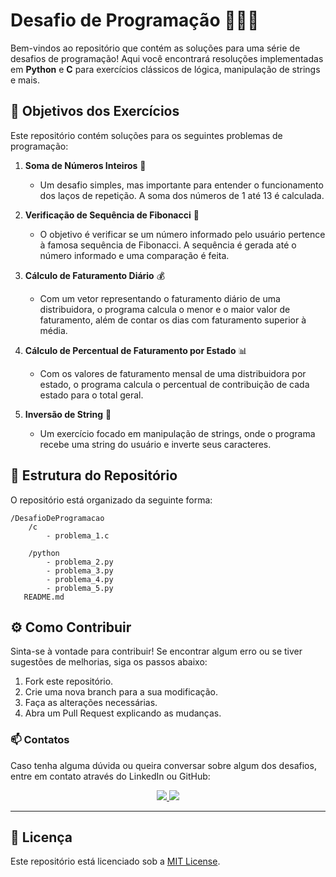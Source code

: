 # Desafio de Programação 🧑‍💻💡

Bem-vindos ao repositório que contém as soluções para uma série de desafios de programação! Aqui você encontrará resoluções implementadas em **Python** e **C** para exercícios clássicos de lógica, manipulação de strings e mais.

## 🎯 Objetivos dos Exercícios

Este repositório contém soluções para os seguintes problemas de programação:

1. **Soma de Números Inteiros** 🧮
   - Um desafio simples, mas importante para entender o funcionamento dos laços de repetição. A soma dos números de 1 até 13 é calculada.

2. **Verificação de Sequência de Fibonacci** 🔢
   - O objetivo é verificar se um número informado pelo usuário pertence à famosa sequência de Fibonacci. A sequência é gerada até o número informado e uma comparação é feita.

3. **Cálculo de Faturamento Diário** 💰
   - Com um vetor representando o faturamento diário de uma distribuidora, o programa calcula o menor e o maior valor de faturamento, além de contar os dias com faturamento superior à média.

4. **Cálculo de Percentual de Faturamento por Estado** 📊
   - Com os valores de faturamento mensal de uma distribuidora por estado, o programa calcula o percentual de contribuição de cada estado para o total geral.

5. **Inversão de String** 🔄
   - Um exercício focado em manipulação de strings, onde o programa recebe uma string do usuário e inverte seus caracteres.

## 📂 Estrutura do Repositório

O repositório está organizado da seguinte forma:

```
/DesafioDeProgramacao
    /c
        - problema_1.c

    /python
        - problema_2.py
        - problema_3.py
        - problema_4.py
        - problema_5.py
   README.md
```

## ⚙️ Como Contribuir

Sinta-se à vontade para contribuir! Se encontrar algum erro ou se tiver sugestões de melhorias, siga os passos abaixo:

1. Fork este repositório.
2. Crie uma nova branch para a sua modificação.
3. Faça as alterações necessárias.
4. Abra um Pull Request explicando as mudanças.


### 📫 **Contatos**
Caso tenha alguma dúvida ou queira conversar sobre algum dos desafios, entre em contato através do LinkedIn ou GitHub:

<div style="text-align: center;">
  <a href="https://www.linkedin.com/in/victória-barbosa-367748340">
    <img src="https://img.shields.io/badge/-LinkedIn-blue?style=flat-square&logo=LinkedIn&logoColor=white" />
  </a>
  <a href="https://github.com/VictoriaBarbosa26">
    <img src="https://img.shields.io/badge/-GitHub-black?style=flat-square&logo=GitHub&logoColor=white" />
  </a>
</div>

---


## 📄 Licença

Este repositório está licenciado sob a [MIT License](https://www.dio.me/articles/licenca-mit-no-github-o-que-e-isso).
